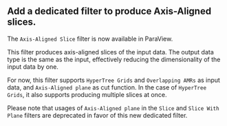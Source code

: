 ## Add a dedicated filter to produce Axis-Aligned slices.

The `Axis-Aligned Slice` filter is now available in ParaView.

This filter produces axis-aligned slices of the input data. The output data type is
the same as the input, effectively reducing the dimensionality of the input data by one.

For now, this filter supports `HyperTree Grids` and `Overlapping AMRs` as input data,
and `Axis-Aligned plane` as cut function. In the case of `HyperTree Grids`, it also
supports producing multiple slices at once.

Please note that usages of `Axis-Aligned plane` in the `Slice` and `Slice With Plane`
filters are deprecated in favor of this new dedicated filter.

